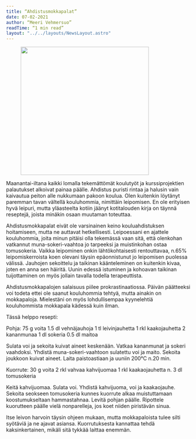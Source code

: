 ```yaml
---
title: “Ahdistusmokkapalat”
date: 07-02-2021
author: “Meeri Vehmersuo”
readTime: “1 min read”
layout: "../../layouts/NewsLayout.astro"
---
```


<figure>
    <img src="/images/ahdistus_mokkapalat.jpg" width="350">
</figure>

Maanantai-iltana kaikki lomalla tekemättömät koulutyöt ja kurssiprojektien palautukset alkoivat painaa päälle. Ahdistus puristi rintaa ja halusin vain kaivautua peiton alle nukkumaan pakoon koulua. Olen kuitenkin löytänyt paremman tavan vältellä kouluhommia, nimittäin leipomisen. En ole erityisen hyvä leipuri, mutta yläasteelta kotiin jäänyt kotitalouden kirja on täynnä reseptejä, joista minäkin osaan muutaman toteuttaa.  


Ahdistusmokkapalat eivät ole varsinainen keino kouluahdistuksen hoitamiseen, mutta ne auttavat hetkellisesti. Leipoessani en ajattele kouluhommia, joita minun pitäisi olla tekemässä vaan sitä, että olenkohan vatkannut muna-sokeri-vaahtoa jo tarpeeksi ja muistinkohan ostaa tomusokeria. Vaikka leipominen onkin lähtökohtaisesti rentouttavaa, n.65% leipomiskerroista koen olevani täysin epäonnistunut jo leipomisen puolessa välissä. Jauhojen sekoittelu ja taikinan käänteleminen on kuitenkin kivaa, joten en anna sen häiritä. Uunin edessä istuminen ja kohoavan taikinan tuijottaminen on myös jollain tavalla todella terapeuttista.  


Ahdistusmokkapalojen salaisuus piilee prokrastinaatiossa. Päivän päätteeksi voi todeta ettei ole saanut kouluhommia tehtyä, mutta ainakin on mokkapaloja. Mielestäni on myös lohdullisempaa kyynelehtiä kouluhommista mokkapala kädessä kuin ilman.   


Tässä helppo resepti:  


Pohja:
75 g voita
1.5 dl vehnäjauhoja
1 tl leivinjauhetta
1 rkl kaakojauhetta
2 kananmunaa
1 dl sokeria
0.5 dl maitoa  


Sulata voi ja sekoita kuivat aineet keskenään.
Vatkaa kananmunat ja sokeri vaahdoksi.
Yhdistä muna-sokeri-vaahtoon sulatettu voi ja maito.
Sekoita joukkoon kuivat aineet. 
Laita paistoastiaan ja uuniin 200°C n.20 min.  


Kuorrute:
30 g voita
2 rkl vahvaa kahvijuomaa
1 rkl kaakaojauhetta
n. 3 dl tomusokeria  


Keitä kahvijuomaa.
Sulata voi.
Yhdistä kahvijuoma, voi ja kaakaojauhe.
Sekoita seokseen tomusokeria kunnes kuorrute alkaa muistuttamaan koostumukseltaan hammastahnaa.
Levitä pohjan päälle.
Ripottele kuorutteen päälle vielä nonparelleja, jos koet niiden piristävän sinua.  


Itse leivon harvoin täysin ohjeen mukaan, mutta mokkapaloista tulee silti syötäviä ja ne ajavat asiansa. Kuorrutuksesta kannattaa tehdä kaksinkertainen, mikäli sitä tykkää laittaa enemmän.  
 
